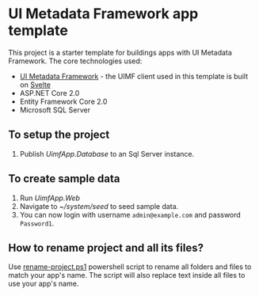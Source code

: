 # UI Metadata Framework app template

This project is a starter template for buildings apps with UI Metadata Framework. The core technologies used:

* [UI Metadata Framework](https://github.com/UNOPS/UiMetadataFramework) - the UIMF client used in this template is built on [Svelte](https://svelte.technology/)
* ASP.NET Core 2.0
* Entity Framework Core 2.0
* Microsoft SQL Server

## To setup the project

1. Publish *UimfApp.Database* to an Sql Server instance.

## To create sample data

1. Run *UimfApp.Web*
2. Navigate to *~/system/seed* to seed sample data.
3. You can now login with username `admin@example.com` and password `Password1`.

## How to rename project and all its files?

Use [rename-project.ps1](./rename-project.ps1) powershell script to rename all folders and files to match your app's name. The script will also replace text inside all files to use your app's name.